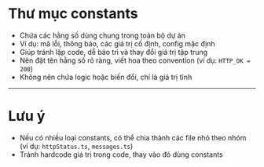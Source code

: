 # Thư mục constants

- Chứa các hằng số dùng chung trong toàn bộ dự án
- Ví dụ: mã lỗi, thông báo, các giá trị cố định, config mặc định
- Giúp tránh lặp code, dễ bảo trì và thay đổi giá trị tập trung
- Nên đặt tên hằng số rõ ràng, viết hoa theo convention (ví dụ: `HTTP_OK = 200`)
- Không nên chứa logic hoặc biến đổi, chỉ là giá trị tĩnh

---

# Lưu ý

- Nếu có nhiều loại constants, có thể chia thành các file nhỏ theo nhóm (ví dụ: `httpStatus.ts`, `messages.ts`)
- Tránh hardcode giá trị trong code, thay vào đó dùng constants

